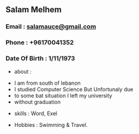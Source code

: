 ## **Salam Melhem**
### Email : salamauce@gmail.com
### Phone : +96170041352
### Date Of Birth : 1/11/1973

* about :
- I am from south of lebanon
- I studied Computer Science But Unfortunaly due 
- to some bat situation I left my university
- without graduation

* skills :
Word, Exel

* Hobbies :
Swimming & Travel.